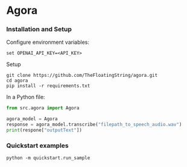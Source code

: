 # Agora

### Installation and Setup

Configure environment variables:

```
set OPENAI_API_KEY=<API_KEY>
```

Setup
```
git clone https://github.com/TheFloatingString/agora.git
cd agora
pip install -r requirements.txt
```

In a Python file:
```python
from src.agora import Agora

agora_model = Agora
response = agora_model.transcribe("filepath_to_speech_audio.wav")
print(respone["outputText"])
```

### Quickstart examples

```
python -m quickstart.run_sample
```
